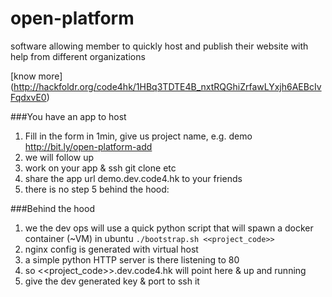 open-platform
=============

software allowing member to quickly host and publish their website with help from different organizations


[know more] (http://hackfoldr.org/code4hk/1HBq3TDTE4B_nxtRQGhiZrfawLYxjh6AEBcIvFqdxvE0)


###You have an app to host
1. Fill in the form in 1min, give us project name, e.g. demo
http://bit.ly/open-platform-add
2. we will follow up
3. work on your app & ssh git clone etc
4. share the app url demo.dev.code4.hk to your friends
5. there is no step 5
behind the hood:

###Behind the hood
1. we the dev ops will use a quick python script that will spawn a docker container (~VM) in ubuntu
`./bootstrap.sh <<project_code>>`
2. nginx config is generated with virtual host
3. a simple python HTTP server is there listening to 80
4. so <<project_code>>.dev.code4.hk will point here & up and running
5. give the dev generated key & port to ssh it
